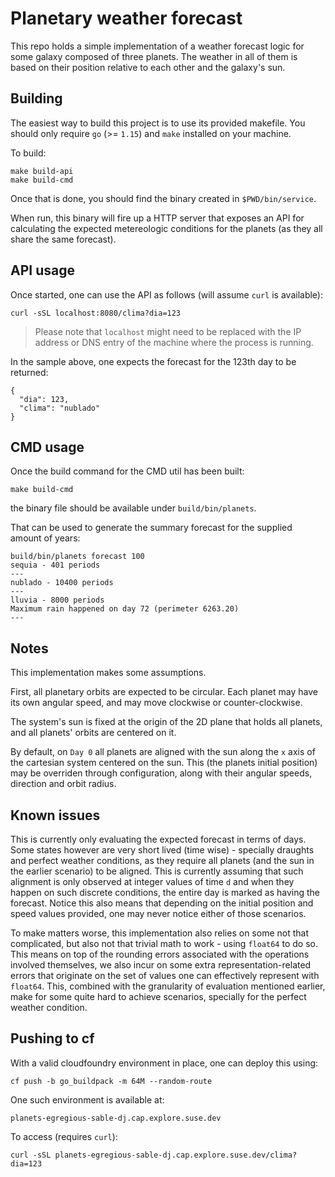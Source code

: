 # Planetary weather forecast

This repo holds a simple implementation of a weather forecast logic for some galaxy composed of
three planets. The weather in all of them is based on their position relative to each other and
the galaxy's sun.

## Building

The easiest way to build this project is to use its provided makefile. You should only
require `go` (>= `1.15`) and `make` installed on your machine.

To build:
```
make build-api
make build-cmd
```

Once that is done, you should find the binary created in `$PWD/bin/service`.

When run, this binary will fire up a HTTP server that exposes an API for calculating the expected
metereologic conditions for the planets (as they all share the same forecast).

## API usage

Once started, one can use the API as follows (will assume `curl` is available):

```
curl -sSL localhost:8080/clima?dia=123
```

> Please note that `localhost` might need to be replaced with the IP address or DNS entry of the
machine where the process is running.

In the sample above, one expects the forecast for the 123th day to be returned:

```
{
  "dia": 123,
  "clima": "nublado"
}
```

## CMD usage

Once the build command for the CMD util has been built:

```
make build-cmd
```

the binary file should be available under `build/bin/planets`.

That can be used to generate the summary forecast for the supplied amount of years:

```
build/bin/planets forecast 100
sequia - 401 periods
---
nublado - 10400 periods
---
lluvia - 8000 periods
Maximum rain happened on day 72 (perimeter 6263.20)
---
```


## Notes

This implementation makes some assumptions.

First, all planetary orbits are expected to be circular. Each planet may have its own angular speed,
and may move clockwise or counter-clockwise.

The system's sun is fixed at the origin of the 2D plane that holds all planets, and all planets'
orbits are centered on it.

By default, on `Day 0` all planets are aligned with the sun along the `x` axis of the cartesian
system centered on the sun. This (the planets initial position) may be overriden through
configuration, along with their angular speeds, direction and orbit radius.

## Known issues

This is currently only evaluating the expected forecast in terms of days. Some states however are
very short lived (time wise) - specially draughts and perfect weather conditions, as they require
all planets (and the sun in the earlier scenario) to be aligned. This is currently assuming that
such alignment is only observed at integer values of time `d` and when they happen on such discrete
conditions, the entire day is marked as having the forecast. Notice this also means that depending
on the initial position and speed values provided, one may never notice either of those scenarios.

To make matters worse, this implementation also relies on some not that complicated, but also not
that trivial math to work - using `float64` to do so. This means on top of the rounding errors
associated with the operations involved themselves, we also incur on some extra
representation-related errors that originate on the set of values one can effectively represent
with `float64`. This, combined with the granularity of evaluation mentioned earlier, make for some
quite hard to achieve scenarios, specially for the perfect weather condition.

## Pushing to cf

With a valid cloudfoundry environment in place, one can deploy this using:

```
cf push -b go_buildpack -m 64M --random-route
```

One such environment is available at:

```
planets-egregious-sable-dj.cap.explore.suse.dev
```

To access (requires `curl`):

```
curl -sSL planets-egregious-sable-dj.cap.explore.suse.dev/clima?dia=123
```